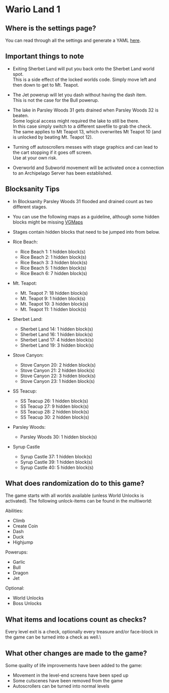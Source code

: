 # Wario Land 1

## Where is the settings page?

You can read through all the settings and generate a YAML [here](../player-settings).

## Important things to note

- Exiting Sherbet Land will put you back onto the Sherbet Land world spot.\
This is a side effect of the locked worlds code. Simply move left and then down to get to Mt. Teapot.

- The Jet powerup will let you dash without having the dash item.\
This is not the case for the Bull powerup.

- The lake in Parsley Woods 31 gets drained when Parsley Woods 32 is beaten.\
Some logical access might required the lake to still be there.\
In this case simply switch to a different savefile to grab the check.\
The same applies to Mt Teapot 13, which overwrites Mt Teapot 10 (and is unlocked by beating Mt. Teapot 12).

- Turning off autoscrollers messes with stage graphics and can lead to the cart stopping if it goes off screen.\
Use at your own risk.

- Overworld and Subworld movement will be activated once a connection to an Archipelago Server has been established.

## Blocksanity Tips

- In Blocksanity Parsley Woods 31 flooded and drained count as two different stages.

- You can use the following maps as a guideline, although some hidden blocks might be missing [VGMaps](https://vgmaps.com/Atlas/GB-GBC/index.htm#W)

- Stages contain hidden blocks that need to be jumped into from below.

- Rice Beach:
    - Rice Beach 1:  1 hidden block(s)
    - Rice Beach 2:  1 hidden block(s)
    - Rice Beach 3:  3 hidden block(s)
    - Rice Beach 5:  1 hidden block(s)
    - Rice Beach 6:  7 hidden block(s)
- Mt. Teapot:
    - Mt. Teapot 7:  18 hidden block(s)
    - Mt. Teapot 9:  1 hidden block(s)
    - Mt. Teapot 10: 3 hidden block(s)
    - Mt. Teapot 11: 1 hidden block(s)
- Sherbet Land:
    - Sherbet Land 14: 1 hidden block(s)
    - Sherbet Land 16: 1 hidden block(s)
    - Sherbet Land 17: 4 hidden block(s)
    - Sherbet Land 19: 3 hidden block(s)
- Stove Canyon:
    - Stove Canyon 20: 2 hidden block(s)
    - Stove Canyon 21: 2 hidden block(s)
    - Stove Canyon 22: 3 hidden block(s)
    - Stove Canyon 23: 1 hidden block(s)
- SS Teacup:
    - SS Teacup 26: 1 hidden block(s)
    - SS Teacup 27: 9 hidden block(s)
    - SS Teacup 28: 2 hidden block(s)
    - SS Teacup 30: 2 hidden block(s)
- Parsley Woods:
    - Parsley Woods 30: 1 hidden block(s)
- Syrup Castle
    - Syrup Castle 37: 1 hidden block(s)
    - Syrup Castle 39: 1 hidden block(s)
    - Syrup Castle 40: 5 hidden block(s)

## What does randomization do to this game?

The game starts with all worlds available (unless World Unlocks is activated).
The following unlock-items can be found in the multiworld:

Abilities:
- Climb
- Create Coin
- Dash
- Duck
- Highjump

Powerups:
- Garlic
- Bull
- Dragon
- Jet

Optional:
- World Unlocks
- Boss Unlocks

## What items and locations count as checks?

Every level exit is a check, optionally every treasure and/or face-block in the game can be turned into a check as well.\

## What other changes are made to the game?

Some quality of life improvements have been added to the game:

- Movement in the level-end screens have been sped up
- Some cutscenes have been removed from the game
- Autoscrollers can be turned into normal levels